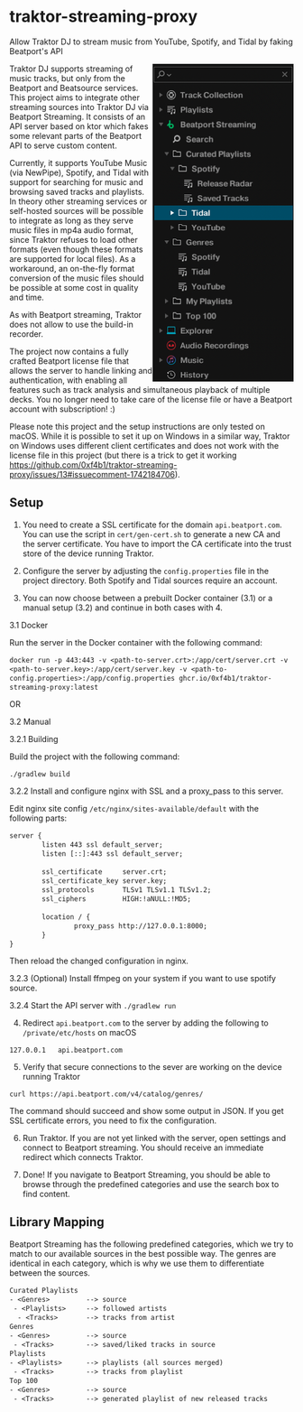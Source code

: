 # traktor-streaming-proxy
Allow Traktor DJ to stream music from YouTube, Spotify, and Tidal by faking Beatport's API

<img src="screenshot.png" align="right" width="250"></a>

Traktor DJ supports streaming of music tracks, but only from the Beatport and Beatsource services.
This project aims to integrate other streaming sources into Traktor DJ via Beatport Streaming.
It consists of an API server based on ktor which fakes some relevant parts of the Beatport API to serve custom content.

Currently, it supports YouTube Music (via NewPipe), Spotify, and Tidal with support for searching for music and browsing saved tracks and playlists.
In theory other streaming services or self-hosted sources will be possible to integrate as long as they serve music files in mp4a audio format, since Traktor refuses to load other formats (even though these formats are supported for local files).
As a workaround, an on-the-fly format conversion of the music files should be possible at some cost in quality and time.

As with Beatport streaming, Traktor does not allow to use the build-in recorder.

The project now contains a fully crafted Beatport license file that allows the server to handle linking and authentication, with enabling all features such as track analysis and simultaneous playback of multiple decks. You no longer need to take care of the license file or have a Beatport account with subscription! :)

Please note this project and the setup instructions are only tested on macOS. While it is possible to set it up on Windows in a similar way, Traktor on Windows uses different client certificates and does not work with the license file in this project (but there is a trick to get it working https://github.com/0xf4b1/traktor-streaming-proxy/issues/13#issuecomment-1742184706).

## Setup

1. You need to create a SSL certificate for the domain `api.beatport.com`.
You can use the script in `cert/gen-cert.sh` to generate a new CA and the server certificate. You have to import the CA certificate into the trust store of the device running Traktor.

2. Configure the server by adjusting the `config.properties` file in the project directory. Both Spotify and Tidal sources require an account.

3. You can now choose between a prebuilt Docker container (3.1) or a manual setup (3.2) and continue in both cases with 4.

3.1 Docker

Run the server in the Docker container with the following command:

```
docker run -p 443:443 -v <path-to-server.crt>:/app/cert/server.crt -v <path-to-server.key>:/app/cert/server.key -v <path-to-config.properties>:/app/config.properties ghcr.io/0xf4b1/traktor-streaming-proxy:latest
```

OR

3.2 Manual

3.2.1 Building

Build the project with the following command:

```
./gradlew build
```

3.2.2 Install and configure nginx with SSL and a proxy_pass to this server.

Edit nginx site config `/etc/nginx/sites-available/default` with the following parts:

```
server {
        listen 443 ssl default_server;
        listen [::]:443 ssl default_server;

        ssl_certificate     server.crt;
        ssl_certificate_key server.key;
        ssl_protocols       TLSv1 TLSv1.1 TLSv1.2;
        ssl_ciphers         HIGH:!aNULL:!MD5;

        location / {
                proxy_pass http://127.0.0.1:8000;
        }
}
```

Then reload the changed configuration in nginx.

3.2.3 (Optional) Install ffmpeg on your system if you want to use spotify source.

3.2.4 Start the API server with `./gradlew run`

4. Redirect `api.beatport.com` to the server by adding the following to `/private/etc/hosts` on macOS

```
127.0.0.1   api.beatport.com
```

5. Verify that secure connections to the sever are working on the device running Traktor

```
curl https://api.beatport.com/v4/catalog/genres/
```

The command should succeed and show some output in JSON.
If you get SSL certificate errors, you need to fix the configuration.

6. Run Traktor. If you are not yet linked with the server, open settings and connect to Beatport streaming. You should receive an immediate redirect which connects Traktor.

7. Done! If you navigate to Beatport Streaming, you should be able to browse through the predefined categories and use the search box to find content.

## Library Mapping

Beatport Streaming has the following predefined categories, which we try to match to our available sources in the best possible way.
The genres are identical in each category, which is why we use them to differentiate between the sources.

```
Curated Playlists
- <Genres>         --> source
 - <Playlists>     --> followed artists
  - <Tracks>       --> tracks from artist
Genres
- <Genres>         --> source
 - <Tracks>        --> saved/liked tracks in source
Playlists
- <Playlists>      --> playlists (all sources merged)
 - <Tracks>        --> tracks from playlist
Top 100
- <Genres>         --> source
 - <Tracks>        --> generated playlist of new released tracks
```